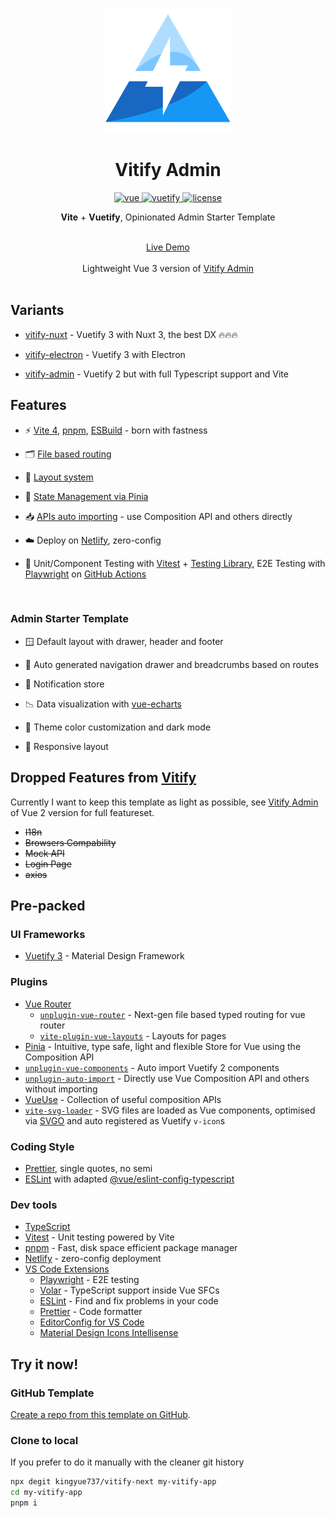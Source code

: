 <p align="center">
  <img alt="Vitify - Opinionated Vuetify Admin Starter Template" src="public/favicon.svg" width=200px/>
</p>
<h1 align="center">Vitify Admin</h1>

<p align="center">
  <a href="https://github.com/vuejs/vue">
    <img src="https://img.shields.io/badge/vue-3-brightgreen.svg" alt="vue">
  </a>
  <a href="https://github.com/vuetifyjs/vuetify">
    <img src="https://img.shields.io/badge/vuetify-3-blue.svg" alt="vuetify">
  </a>
  <a href="https://github.com/kingyue737/vitify-admin/blob/main/LICENSE">
    <img src="https://img.shields.io/github/license/mashape/apistatus.svg" alt="license">
  </a>
</p>

<p align='center'>
<b>Vite</b> + <b>Vuetify</b>, Opinionated Admin Starter Template<br><br>
</p>

<p align='center'>
<a href="https://vitify-next.netlify.app/">Live Demo<br><br></a>
Lightweight Vue 3 version of <a href="https://github.com/kingyue737/vitify-admin">Vitify Admin<br><br></a>
</p>

## Variants

- [vitify-nuxt](https://github.com/kingyue737/vitify-nuxt) - Vuetify 3 with Nuxt 3, the best DX 🔥🔥🔥

- [vitify-electron](https://github.com/kingyue737/vitify-electron) - Vuetify 3 with Electron
- [vitify-admin](https://github.com/kingyue737/vitify-admin) - Vuetify 2 but with full Typescript support and Vite

## Features

- ⚡️ [Vite 4](https://github.com/vitejs/vite), [pnpm](https://pnpm.io/), [ESBuild](https://github.com/evanw/esbuild) - born with fastness

- 🗂️ [File based routing](./src/pages)

- 📑 [Layout system](./src/layouts)

- 🍍 [State Management via Pinia](https://pinia.vuejs.org/)

- 📥 [APIs auto importing](https://github.com/antfu/unplugin-auto-import) - use Composition API and others directly

- ☁️ Deploy on [Netlify](https://www.netlify.com/), zero-config

- 🧪 Unit/Component Testing with [Vitest](https://github.com/vitest-dev/vitest) + [Testing Library](https://github.com/testing-library/vue-testing-library), E2E Testing with [Playwright](https://playwright.dev/) on [GitHub Actions](https://github.com/features/actions)

<br>

### Admin Starter Template

- 🪟 Default layout with drawer, header and footer

- 🧭 Auto generated navigation drawer and breadcrumbs based on routes

- 🔔 Notification store

- 📉 Data visualization with [vue-echarts](https://github.com/ecomfe/vue-echarts)

- 🎨 Theme color customization and dark mode

- 📱 Responsive layout

## Dropped Features from [Vitify](https://github.com/kingyue737/vitify-admin)

Currently I want to keep this template as light as possible, see [Vitify Admin](https://github.com/kingyue737/vitify-admin) of Vue 2 version for full featureset.

- ~~I18n~~
- ~~Browsers Compability~~
- ~~Mock API~~
- ~~Login Page~~
- ~~axios~~

## Pre-packed

### UI Frameworks

- [Vuetify 3](https://vuetifyjs.com/) - Material Design Framework

### Plugins

- [Vue Router](https://github.com/vuejs/router)
  - [`unplugin-vue-router`](https://github.com/posva/unplugin-vue-router) - Next-gen file based typed routing for vue router
  - [`vite-plugin-vue-layouts`](https://github.com/JohnCampionJr/vite-plugin-vue-layouts) - Layouts for pages
- [Pinia](https://pinia.esm.dev) - Intuitive, type safe, light and flexible Store for Vue using the Composition API
- [`unplugin-vue-components`](https://github.com/antfu/unplugin-vue-components) - Auto import Vuetify 2 components
- [`unplugin-auto-import`](https://github.com/antfu/unplugin-auto-import) - Directly use Vue Composition API and others without importing
- [VueUse](https://github.com/antfu/vueuse) - Collection of useful composition APIs
- [`vite-svg-loader`](https://github.com/jpkleemans/vite-svg-loader) - SVG files are loaded as Vue components, optimised via [SVGO](https://github.com/svg/svgo) and auto registered as Vuetify `v-icon`s

### Coding Style

- [Prettier](https://prettier.io/), single quotes, no semi
- [ESLint](https://eslint.org/) with adapted [@vue/eslint-config-typescript](https://github.com/vuejs/eslint-config-typescript)

### Dev tools

- [TypeScript](https://www.typescriptlang.org/)
- [Vitest](https://github.com/vitest-dev/vitest) - Unit testing powered by Vite
- [pnpm](https://pnpm.js.org/) - Fast, disk space efficient package manager
- [Netlify](https://www.netlify.com/) - zero-config deployment
- [VS Code Extensions](./.vscode/extensions.json)
  - [Playwright](https://playwright.dev/docs/getting-started-vscode) - E2E testing
  - [Volar](https://marketplace.visualstudio.com/items?itemName=Vue.volar) - TypeScript support inside Vue SFCs
  - [ESLint](https://marketplace.visualstudio.com/items?itemName=dbaeumer.vscode-eslint) - Find and fix problems in your code
  - [Prettier](https://marketplace.visualstudio.com/items?itemName=esbenp.prettier-vscode) - Code formatter
  - [EditorConfig for VS Code](https://marketplace.visualstudio.com/items?itemName=EditorConfig.EditorConfig)
  - [Material Design Icons Intellisense](https://marketplace.visualstudio.com/items?itemName=lukas-tr.materialdesignicons-intellisense)

## Try it now!

### GitHub Template

[Create a repo from this template on GitHub](https://github.com/kingyue737/vitify-next/generate).

### Clone to local

If you prefer to do it manually with the cleaner git history

```bash
npx degit kingyue737/vitify-next my-vitify-app
cd my-vitify-app
pnpm i
```
